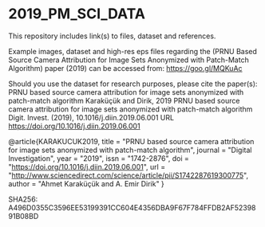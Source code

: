 # 2019_PM_SCI_DATA
This repository includes link(s) to files, dataset and references.

Example images, dataset and high-res eps files regarding the (PRNU Based Source Camera Attribution for Image Sets Anonymized with Patch-Match Algorithm) paper (2019) can be accessed from: https://goo.gl/MQKuAc

Should you use the dataset for research purposes, please cite the paper(s):
PRNU based source camera attribution for image sets anonymized with patch-match algorithm
Karaküçük and Dirik, 2019
PRNU based source camera attribution for image sets anonymized with patch-match algorithm
Digit. Invest. (2019), 10.1016/j.diin.2019.06.001
URL
https://doi.org/10.1016/j.diin.2019.06.001

@article{KARAKUCUK2019,
title = "PRNU based source camera attribution for image sets anonymized with patch-match algorithm",
journal = "Digital Investigation",
year = "2019",
issn = "1742-2876",
doi = "https://doi.org/10.1016/j.diin.2019.06.001",
url = "http://www.sciencedirect.com/science/article/pii/S1742287619300775",
author = "Ahmet Karaküçük and A. Emir Dirik"
}

SHA256: A496D0355C3596EE53199391CC604E4356DBA9F67F784FFDB2AF5239891B08BD
